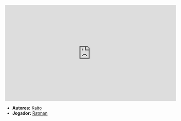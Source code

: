 <iframe width="560" height="315" src="https://www.youtube.com/embed/REZdvfIRI5U?si=mGInEi_nSYCeoaOR" title="YouTube video player" frameborder="0" allow="accelerometer; autoplay; clipboard-write; encrypted-media; gyroscope; picture-in-picture; web-share" referrerpolicy="strict-origin-when-cross-origin" allowfullscreen></iframe>

- **Autores:** [Kaito](content/Autores/Kaito.md)
- **Jogador:** [Ratman](content/Jogadores/Ratman.md)
